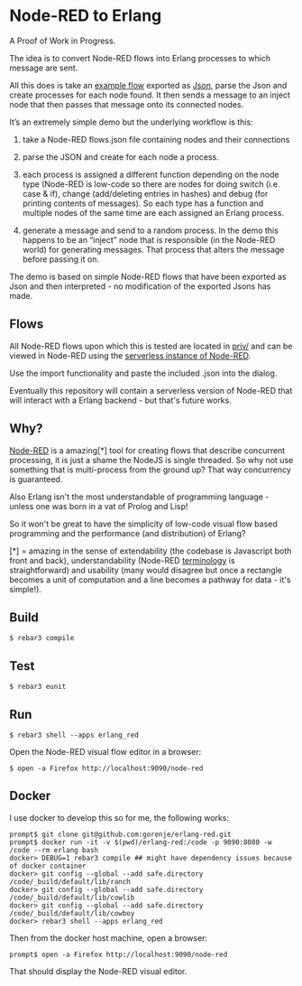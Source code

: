 Node-RED to Erlang
=====

A Proof of Work in Progress.

The idea is to convert Node-RED flows into Erlang processes to which message are sent.

All this does is take an [example flow](https://cdn.flowhub.org/?t=0&fhid=ea246f68766c8630&tk=#flow/ea246f68766c8630) exported as [Json](priv/flow.json), parse the Json and create processes for each node found. It then sends a message to an inject node that then passes that message onto its connected nodes.


It’s an extremely simple demo but the underlying workflow is this:

1. take a Node-RED flows.json file containing nodes and their connections

2. parse the JSON and create for each node a process.

3. each process is assigned a different function depending on the node type (Node-RED is low-code so there are nodes for doing switch (i.e. case & if), change (add/deleting entries in hashes) and debug (for printing contents of messages). So each type has a function and multiple nodes of the same time are each assigned an Erlang process.

4. generate a message and send to a random process. In the demo this happens to be an “inject” node that is responsible (in the Node-RED world) for generating messages. That process that alters the message before passing it on.

The demo is based on simple Node-RED flows that have been exported as Json and then interpreted - no modification of the exported Jsons has made.

Flows
----

All Node-RED flows upon which this is tested are located in [priv/](priv/) and can be viewed in Node-RED using the [serverless instance of Node-RED](https://cdn.flowhub.org).

Use the import functionality and paste the included .json into the dialog.

Eventually this repository will contain a serverless version of Node-RED that will interact with a Erlang backend - but that's future works.

Why?
---

[Node-RED](https://nodered.org) is a amazing[*] tool for creating flows that describe concurrent processing, it is just a shame the NodeJS is single threaded. So why not use something that is multi-process from the ground up? That way concurrency is guaranteed.

Also Erlang isn't the most understandable of programming language - unless one was born in a vat of Prolog and Lisp!

So it won't be great to have the simplicity of low-code visual flow based programming and the performance (and distribution) of Erlang?

[*] = amazing in the sense of extendability (the codebase is Javascript both front and back), understandability (Node-RED [terminology](https://blog.openmindmap.org/blog/pipes-wires-nodes) is straightforward) and usability (many would disagree but once a rectangle becomes a unit of computation and a line becomes a pathway for data - it's simple!).


Build
-----

    $ rebar3 compile

Test
-----

    $ rebar3 eunit

Run
---

    $ rebar3 shell --apps erlang_red

Open the Node-RED visual flow editor in a browser:

    $ open -a Firefox http://localhost:9090/node-red

Docker
---

I use docker to develop this so for me, the following works:

    prompt$ git clone git@github.com:gorenje/erlang-red.git
    prompt$ docker run -it -v $(pwd)/erlang-red:/code -p 9090:8080 -w /code --rm erlang bash
    docker> DEBUG=1 rebar3 compile ## might have dependency issues because of docker container
    docker> git config --global --add safe.directory /code/_build/default/lib/ranch
    docker> git config --global --add safe.directory /code/_build/default/lib/cowlib
    docker> git config --global --add safe.directory /code/_build/default/lib/cowboy
    docker> rebar3 shell --apps erlang_red

Then from the docker host machine, open a browser:

    prompt$ open -a Firefox http://localhost:9090/node-red

That should display the Node-RED visual editor.
